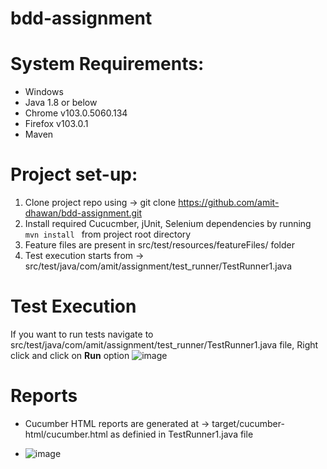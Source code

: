 # bdd-assignment

# System Requirements:
- Windows
- Java 1.8 or below
- Chrome v103.0.5060.134
- Firefox v103.0.1
- Maven

# Project set-up:
1. Clone project repo using -> git clone https://github.com/amit-dhawan/bdd-assignment.git
2. Install required Cucucmber, jUnit, Selenium dependencies by running <code> mvn install </code> from project root directory
3. Feature files are present in src/test/resources/featureFiles/ folder
4. Test execution starts from -> src/test/java/com/amit/assignment/test_runner/TestRunner1.java

# Test Execution
If you want to run tests navigate to src/test/java/com/amit/assignment/test_runner/TestRunner1.java file, Right click and click on **Run** option
![image](https://user-images.githubusercontent.com/18731643/182461055-10704b40-d3a0-4c41-abd3-9dd12309ddb0.png)


# Reports
- Cucumber HTML reports are generated at -> target/cucumber-html/cucumber.html as definied in TestRunner1.java file

- ![image](https://user-images.githubusercontent.com/18731643/182461243-88470c8e-bcbe-48e7-82d2-e621a3b6892d.png)


